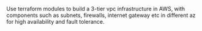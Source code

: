 Use terraform modules to build a 3-tier vpc infrastructure in AWS, with components such as subnets, firewalls, internet gateway etc in different az for high availability and fault tolerance.
